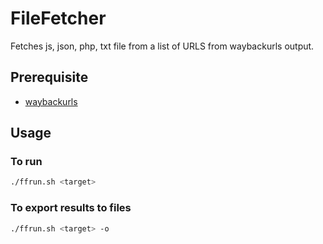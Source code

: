 # FileFetcher
Fetches js, json, php, txt file from a list of URLS from waybackurls output.

## Prerequisite
- [waybackurls](https://github.com/tomnomnom/waybackurls)

## Usage
### To run  
```sh
./ffrun.sh <target>
```

### To export results to files
```sh
./ffrun.sh <target> -o
```

